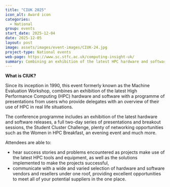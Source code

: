 ```yaml
---
title: "CIUK 2025"
icon_alt: Award icon
categories:
  - National
group: events
start_date: 2025-12-04
date: 2025-12-05
layout: post
image: assets/images/event-images/CIUK-24.jpg
project-type: National events
web-page: https://www.sc.stfc.ac.uk/computing-insight-uk/
summary: Combining an exhibition of the latest HPC hardware and software with a programme of presentations, CIUK acts as a showcase for the latest technology trends and most exciting advancements being made in the UK to date.
---
```


**What is CIUK?**

Since its inception in 1990, this event formerly known as the Machine Evaluation Workshop, combines an exhibition of the latest High Performance Computing (HPC) hardware and software with a programme of presentations from users  who provide delegates with an overview of their use of HPC in real life situations.

The conference programme includes an exhibition of the latest hardware and software releases, a full two-day series of presentations and breakout sessions, the Student Cluster Challenge, plenty of networking opportunities such as the Women in HPC Breakfast, an evening event and much more.

Attendees are able to: 
* hear success stories and problems encountered as projects make use of the latest HPC tools and equipment, as well as the solutions implemented to make the projects successful,
* communicate with a wide and varied selection of hardware and software vendors and resellers under one roof, providing excellent opportunities to meet all of your potential suppliers in the one place.
